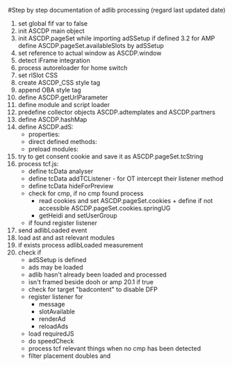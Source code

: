 #Step by step documentation of adlib processing (regard last updated date)

1. set global fif var to false
2. init ASCDP main object
3. init ASCDP.pageSet while importing adSSetup if defined
    3.2 for AMP define ASCDP.pageSet.availableSlots by adSSetup
4. set reference to actual window as ASCDP.window
5. detect iFrame integration
6. process autoreloader for home switch
7. set rlSlot CSS
8. create ASCDP_CSS style tag
9. append OBA style tag
10. define ASCDP.getUrlParameter
11. define module and script loader
12. predefine collector objects ASCDP.adtemplates and ASCDP.partners
13. define ASCDP.hashMap
14. define ASCDP.adS:
    * properties:
    * direct defined methods:
    * preload modules:
15. try to get consent cookie and save it as ASCDP.pageSet.tcString
16. process tcf.js:
    * define tcData analyser
    * define tcData addTCListener - for OT intercept their listener method
    * define tcData hideForPreview
    * check for cmp, if no cmp found process
      * read cookies and set ASCDP.pageSet.cookies + define if not accessible ASCDP.pageSet.cookies.springUG
      * getHeidi and setUserGroup
    * if found register listener
17. send adlibLoaded event
18. load ast and ast relevant modules
19. if exists process adlibLoaded measurement
20. check if 
    * adSSetup is defined
    * ads may be loaded
    * adlib hasn't already been loaded and processed
    * isn't framed beside dooh or amp
20.1 if true
    * check for target "badcontent" to disable DFP
    * register listener for
      * message
      * slotAvailable
      * renderAd
      * reloadAds
    * load requiredJS
    * do speedCheck
    * process tcf relevant things when no cmp has been detected
    * filter placement doubles and 
    
    